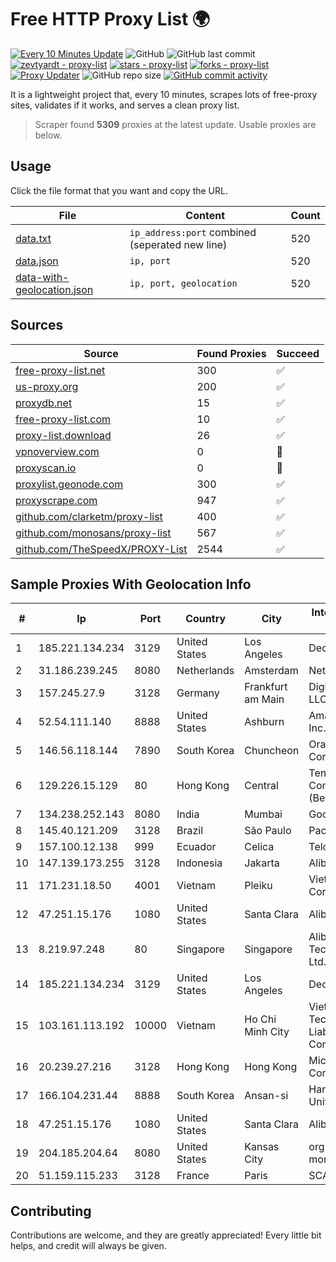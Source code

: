 
# Free HTTP Proxy List 🌍

[![Every 10 Minutes Update](https://github.com/mertguvencli/http-proxy-list/actions/workflows/main.yml/badge.svg?branch=main)](https://github.com/mertguvencli/http-proxy-list/actions/workflows/main.yml)
![GitHub](https://img.shields.io/github/license/mertguvencli/http-proxy-list)
![GitHub last commit](https://img.shields.io/github/last-commit/mertguvencli/http-proxy-list)
[![zevtyardt - proxy-list](https://img.shields.io/static/v1?label=zevtyardt&message=proxy-list&color=blue&logo=github)](https://github.com/zevtyardt/proxy-list "Go to GitHub repo")
[![stars - proxy-list](https://img.shields.io/github/stars/zevtyardt/proxy-list?style=social)](https://github.com/zevtyardt/proxy-list)
[![forks - proxy-list](https://img.shields.io/github/forks/zevtyardt/proxy-list?style=social)](https://github.com/zevtyardt/proxy-list)
[![Proxy Updater](https://github.com/zevtyardt/proxy-list/workflows/Proxy%20Updater/badge.svg)](https://github.com/zevtyardt/proxy-list/actions?query=workflow:"Proxy+Updater")
![GitHub repo size](https://img.shields.io/github/repo-size/zevtyardt/proxy-list)
[![GitHub commit activity](https://img.shields.io/github/commit-activity/m/zevtyardt/proxy-list?logo=commits)](https://github.com/zevtyardt/proxy-list/commits/main)

It is a lightweight project that, every 10 minutes, scrapes lots of free-proxy sites, validates if it works, and serves a clean proxy list.

> Scraper found **5309** proxies at the latest update. Usable proxies are below.

## Usage

Click the file format that you want and copy the URL.

|File|Content|Count|
|----|-------|-----|
|[data.txt](https://raw.githubusercontent.com/mertguvencli/http-proxy-list/main/proxy-list/data.txt)|`ip_address:port` combined (seperated new line)|520|
|[data.json](https://raw.githubusercontent.com/mertguvencli/http-proxy-list/main/proxy-list/data.json)|`ip, port`|520|
|[data-with-geolocation.json](https://raw.githubusercontent.com/mertguvencli/http-proxy-list/main/proxy-list/data-with-geolocation.json)|`ip, port, geolocation`|520|

## Sources

|Source|Found Proxies|Succeed|
|------|-------------|-------|
|[free-proxy-list.net](https://free-proxy-list.net)|300|✅|
|[us-proxy.org](https://www.us-proxy.org)|200|✅|
|[proxydb.net](http://proxydb.net)|15|✅|
|[free-proxy-list.com](https://free-proxy-list.com/?page=&port=&type%5B%5D=http&type%5B%5D=https&up_time=0&search=Search)|10|✅|
|[proxy-list.download](https://www.proxy-list.download/HTTP)|26|✅|
|[vpnoverview.com](https://vpnoverview.com/privacy/anonymous-browsing/free-proxy-servers)|0|🚫|
|[proxyscan.io](https://www.proxyscan.io)|0|🚫|
|[proxylist.geonode.com](https://proxylist.geonode.com/api/proxy-list?limit=300&page=1&sort_by=lastChecked&sort_type=desc&protocols=http,https)|300|✅|
|[proxyscrape.com](https://api.proxyscrape.com/v2/?request=displayproxies&protocol=http&timeout=10000&country=all&ssl=all&anonymity=all)|947|✅|
|[github.com/clarketm/proxy-list](https://raw.githubusercontent.com/clarketm/proxy-list/master/proxy-list-raw.txt)|400|✅|
|[github.com/monosans/proxy-list](https://raw.githubusercontent.com/monosans/proxy-list/main/proxies/http.txt)|567|✅|
|[github.com/TheSpeedX/PROXY-List](https://raw.githubusercontent.com/TheSpeedX/PROXY-List/master/http.txt)|2544|✅|


## Sample Proxies With Geolocation Info

|#|Ip|Port|Country|City|Internet Service Provider|
|-|--|----|-------|----|-------------------------|
|1|185.221.134.234|3129|United States|Los Angeles|DediPath|
|2|31.186.239.245|8080|Netherlands|Amsterdam|NetSkope Inc|
|3|157.245.27.9|3128|Germany|Frankfurt am Main|DigitalOcean, LLC|
|4|52.54.111.140|8888|United States|Ashburn|Amazon.com, Inc.|
|5|146.56.118.144|7890|South Korea|Chuncheon|Oracle Corporation|
|6|129.226.15.129|80|Hong Kong|Central|Tencent Cloud Computing (Beijing) Co|
|7|134.238.252.143|8080|India|Mumbai|Google LLC|
|8|145.40.121.209|3128|Brazil|São Paulo|Packet Host, Inc.|
|9|157.100.12.138|999|Ecuador|Celica|Telconet S.A|
|10|147.139.173.255|3128|Indonesia|Jakarta|Alibaba.com LLC|
|11|171.231.18.50|4001|Vietnam|Pleiku|Viettel Corporation|
|12|47.251.15.176|1080|United States|Santa Clara|Alibaba.com LLC|
|13|8.219.97.248|80|Singapore|Singapore|Alibaba (US) Technology Co., Ltd.|
|14|185.221.134.234|3129|United States|Los Angeles|DediPath|
|15|103.161.113.192|10000|Vietnam|Ho Chi Minh City|Viet Digital Technology Liability Company|
|16|20.239.27.216|3128|Hong Kong|Hong Kong|Microsoft Corporation|
|17|166.104.231.44|8888|South Korea|Ansan-si|Hanyang University|
|18|47.251.15.176|1080|United States|Santa Clara|Alibaba.com LLC|
|19|204.185.204.64|8080|United States|Kansas City|org-morenet.more.net|
|20|51.159.115.233|3128|France|Paris|SCALEWAY|



## Contributing

Contributions are welcome, and they are greatly appreciated! Every
little bit helps, and credit will always be given.

